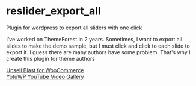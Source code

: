 # reslider_export_all
Plugin for wordpress to export all sliders with one click

I’ve worked on ThemeForest in 2 years. Sometimes, I want to export all slides to make the demo sample, but I must click and click to each slide to export it. I guess there are many authors have some problem.
That's why I create this plugin for theme authors


<a href="https://salesnudge.io/product/upsell-blast-woocommerce/" rel="nofollow" target="_blank">Upsell Blast for WooCommerce</a><br>
<a href="https://yotuwp.com" target="_blank" rel="nofollow">YotuWP YouTube Video Gallery</a><br>
